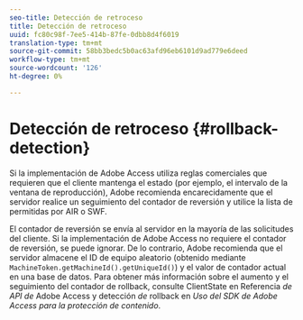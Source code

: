 ```yaml
---
seo-title: Detección de retroceso
title: Detección de retroceso
uuid: fc80c98f-7ee5-414b-87fe-0dbb8d4f6019
translation-type: tm+mt
source-git-commit: 58bb3bedc5b0ac63afd96eb6101d9ad779e6deed
workflow-type: tm+mt
source-wordcount: '126'
ht-degree: 0%

---
```



# Detección de retroceso {#rollback-detection}

Si la implementación de Adobe Access utiliza reglas comerciales que requieren que el cliente mantenga el estado (por ejemplo, el intervalo de la ventana de reproducción), Adobe recomienda encarecidamente que el servidor realice un seguimiento del contador de reversión y utilice la lista de permitidas por AIR o SWF.

El contador de reversión se envía al servidor en la mayoría de las solicitudes del cliente. Si la implementación de Adobe Access no requiere el contador de reversión, se puede ignorar. De lo contrario, Adobe recomienda que el servidor almacene el ID de equipo aleatorio (obtenido mediante `MachineToken.getMachineId().getUniqueId()`) y el valor de contador actual en una base de datos. Para obtener más información sobre el aumento y el seguimiento del contador de rollback, consulte ClientState en Referencia *de API de* Adobe Access y detección *de* rollback en *Uso del SDK de Adobe Access para la protección de contenido*.
